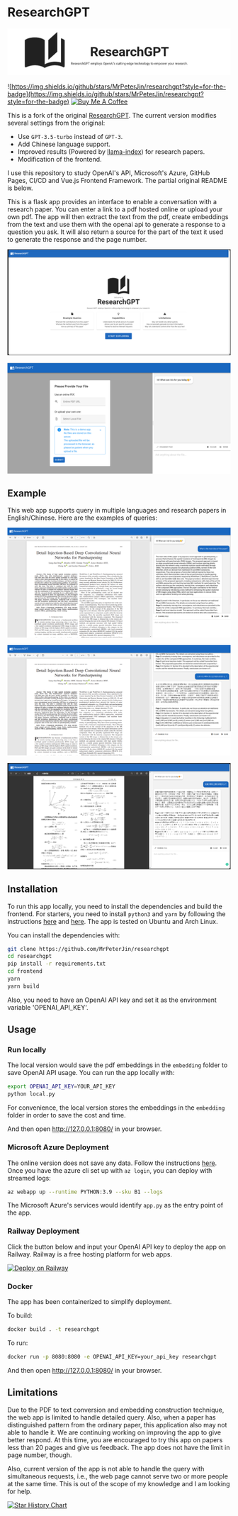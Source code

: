 # ResearchGPT

![banner](images/banner.png)

![https://img.shields.io/github/stars/MrPeterJin/researchgpt?style=for-the-badge](https://img.shields.io/github/stars/MrPeterJin/researchgpt?style=for-the-badge) <a href="https://www.buymeacoffee.com/MakotoJin" target="_blank"><img src="https://cdn.buymeacoffee.com/buttons/default-orange.png" alt="Buy Me A Coffee" height="28" width="134"></a>

This is a fork of the original [ResearchGPT](https://github.com/mukulpatnaik/researchgpt). The current version modifies several settings from the original:
- Use `GPT-3.5-turbo` instead of `GPT-3`.
- Add Chinese language support.
- Improved results (Powered by [llama-index](https://github.com/jerryjliu/llama_index)) for research papers.
- Modification of the frontend.

I use this repository to study OpenAI's API, Microsoft's Azure, GitHub Pages, CI/CD and Vue.js Frontend Framework. The partial original README is below.

This is a flask app provides an interface to enable a conversation with a research paper. You can enter a link to a pdf hosted online or upload your own pdf. The app will then extract the text from the pdf, create embeddings from the text and use them with the openai api to generate a response to a question you ask. It will also return a source for the part of the text it used to generate the response and the page number.

![home](/images/home.png)

![home2](/images/home2.png)

## Example
This web app supports query in multiple languages and research papers in English/Chinese. Here are the examples of queries:

![demo](/images/demo.png)

![demo2](/images/demo2.png)

![demo3](/images/demo3.png)

## Installation
To run this app locally, you need to install the dependencies and build the frontend. For starters, you need to install `python3` and `yarn` by following the instructions [here](https://www.python.org/downloads/) and [here](https://classic.yarnpkg.com/en/docs/install/). The app is tested on Ubuntu and Arch Linux.

You can install the dependencies with:

```bash
git clone https://github.com/MrPeterJin/researchgpt
cd researchgpt
pip install -r requirements.txt
cd frontend
yarn
yarn build
```

Also, you need to have an OpenAI API key and set it as the environment variable 'OPENAI_API_KEY'.

## Usage

### Run locally
The local version would save the pdf embeddings in the `embedding` folder to save OpenAI API usage. You can run the app locally with:

```bash
export OPENAI_API_KEY=YOUR_API_KEY
python local.py
```

For convenience, the local version stores the embeddings in the `embedding` folder in order to save the cost and time.

And then open http://127.0.0.1:8080/ in your browser.

### Microsoft Azure Deployment

The online version does not save any data. Follow the instructions [here](https://learn.microsoft.com/zh-cn/azure/app-service/quickstart-python?tabs=flask%2Cwindows%2Cazure-cli%2Cvscode-deploy%2Cdeploy-instructions-azportal%2Cterminal-bash%2Cdeploy-instructions-zip-azcli). Once you have the azure cli set up with `az login`, you can deploy with streamed logs:

```bash
az webapp up --runtime PYTHON:3.9 --sku B1 --logs
```
The Microsoft Azure's services would identify `app.py` as the entry point of the app.

### Railway Deployment
Click the button below and input your OpenAI API key to deploy the app on Railway. Railway is a free hosting platform for web apps.

[![Deploy on Railway](https://railway.app/button.svg)](https://railway.app/template/Qm0r-x?referralCode=sNwXpV)

### Docker

The app has been containerized to simplify deployment.

To build:
```bash
docker build . -t researchgpt
```

To run:
```bash
docker run -p 8080:8080 -e OPENAI_API_KEY=your_api_key researchgpt
```
And then open http://127.0.0.1:8080/ in your browser.

## Limitations
Due to the PDF to text conversion and embedding construction technique, the web app is limited to handle detailed query. Also, when a paper has distinguished pattern from the ordinary paper, this application also may not able to handle it. We are continuing working on improving the app to give better respond. At this time, you are encouraged to try this app on papers less than 20 pages and give us feedback. The app does not have the limit in page number, though.

Also, current version of the app is not able to handle the query with simultaneous requests, i.e., the web page cannot serve two or more people at the same time. This is out of the scope of my knowledge and I am looking for help.

[![Star History Chart](https://api.star-history.com/svg?repos=MrPeterJin/researchgpt&type=Date)](https://star-history.com/#MrPeterJin/researchgpt&Date)


